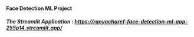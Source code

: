 #### Face Detection ML Project
##### The Streamlit Application : https://ranyacharef-face-detection-ml-app-255p14.streamlit.app/
